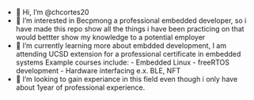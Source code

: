 - 👋 Hi, I’m @chcortes20
- 👀 I’m interested in Becpmong a professional embedded developer, so i have made this repo show all the things i have been practicing on that would bettter show my knowledge 
      to a potential employer
- 🌱 I’m currently learning more about embdded development, I am attending UCSD extension for a professional certificate in embedded systems
      Example courses include:
        - Embedded Linux
        - freeRTOS development
        - Hardware interfacing e.x. BLE, NFT
- 💞️ I’m looking to gain experiance in this field even though i only have about 1year of professional experience. 

<!---
chcortes20/chcortes20 is a ✨ special ✨ repository because its `README.md` (this file) appears on your GitHub profile.
You can click the Preview link to take a look at your changes.
--->

